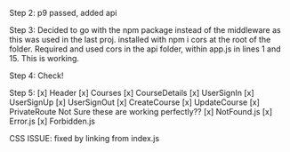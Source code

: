 Step 2: p9 passed, added api

Step 3: Decided to go with the npm package instead of the middleware as this was used in the last proj.
installed with npm i cors at the root of the folder. Required and used cors in the api folder, within app.js in lines 1 and 15. This is working. 

Step 4: Check!

Step 5: 
[x] Header
[x] Courses
[x] CourseDetails
[x] UserSignIn 
[x] UserSignUp
[x] UserSignOut
[x] CreateCourse 
[x] UpdateCourse 
[x] PrivateRoute
Not Sure these are working perfectly??
[x] NotFound.js 
[x] Error.js 
[x] Forbidden.js 

CSS ISSUE:
fixed by linking from index.js
